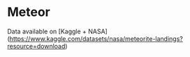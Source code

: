 # Meteor
Data available on [Kaggle + NASA] (https://www.kaggle.com/datasets/nasa/meteorite-landings?resource=download)



